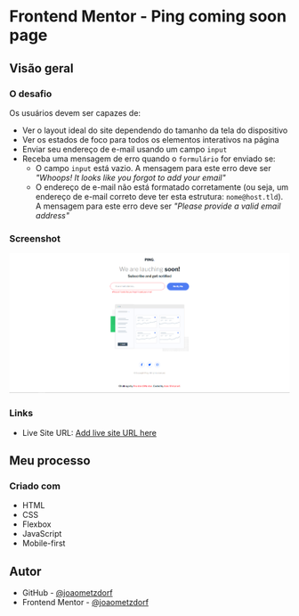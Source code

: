 # Frontend Mentor - Ping coming soon page

## Visão geral

### O desafio

Os usuários devem ser capazes de:

- Ver o layout ideal do site dependendo do tamanho da tela do dispositivo
- Ver os estados de foco para todos os elementos interativos na página
- Enviar seu endereço de e-mail usando um campo `input`
- Receba uma mensagem de erro quando o `formulário` for enviado se:
	- O campo `input` está vazio. A mensagem para este erro deve ser *"Whoops! It looks like you forgot to add your email"*
	- O endereço de e-mail não está formatado corretamente (ou seja, um endereço de e-mail correto deve ter esta estrutura: `nome@host.tld`). A mensagem para este erro deve ser *"Please provide a valid email address"*

### Screenshot

![](./ping-coming-soon-page.png)

### Links

- Live Site URL: [Add live site URL here](https://your-live-site-url.com)

## Meu processo

### Criado com

- HTML
- CSS
- Flexbox
- JavaScript
- Mobile-first

## Autor

- GitHub - [@joaometzdorf](https://github.com/joaometzdorf)
- Frontend Mentor - [@joaometzdorf](https://www.frontendmentor.io/profile/joaometzdorf)